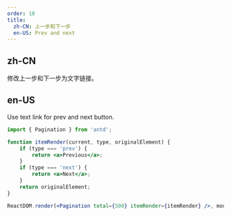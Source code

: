 ```yaml
---
order: 10
title:
  zh-CN: 上一步和下一步
  en-US: Prev and next
---
```


## zh-CN

修改上一步和下一步为文字链接。

## en-US

Use text link for prev and next button.

```jsx
import { Pagination } from 'antd';

function itemRender(current, type, originalElement) {
	if (type === 'prev') {
		return <a>Previous</a>;
	}
	if (type === 'next') {
		return <a>Next</a>;
	}
	return originalElement;
}

ReactDOM.render(<Pagination total={500} itemRender={itemRender} />, mountNode);
```
